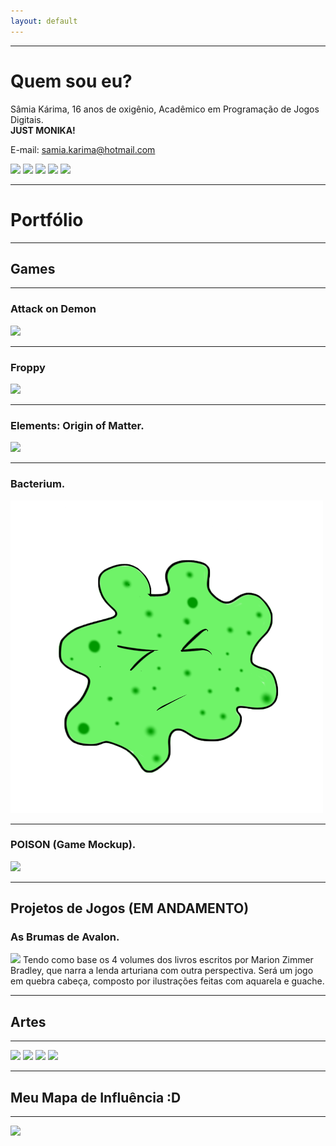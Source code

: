 ```yaml
---
layout: default
---
```

* * *
# Quem sou eu?  
Sâmia Kárima, 16 anos de oxigênio, Acadêmico em Programação de Jogos Digitais.  
**JUST MONIKA!** 

E-mail: samia.karima@hotmail.com  

[![](facebook.png)](https://www.facebook.com/pqpsamia)
[![](twitter.png)](https://twitter.com/pqpsamia)
[![](steam.png)](http://steamcommunity.com/id/pqpsamia)
[![](instagram.png)](https://www.instagram.com/pqpsamina)
[![](pinterest.png)](https://br.pinterest.com/samiakarima10)  


* * *
# Portfólio

* * *
## Games
* * *
### Attack on Demon

[![](Attack.png)](https://samiakarima.github.io/AttackonDemon/)

* * *
### Froppy

[![](Froppy.png)](https://samiakarima.github.io/Froppy/)  

* * *
### Elements: Origin of Matter.

[![](Elements.png)](https://alvaromd2016.github.io/Elements/)  

* * *
### Bacterium.

[![](Bacterium.png)](https://samiakarima.github.io/Bacterium/)

* * *
### POISON (Game Mockup).

[![](poison.gif)](https://www.youtube.com/watch?v=13Rpv7KF-aY)

* * *
## Projetos de Jogos (EM ANDAMENTO)

### As Brumas de Avalon.

![](Avalon.png)
Tendo como base os 4 volumes dos livros escritos por Marion Zimmer Bradley, que narra a lenda arturiana com outra perspectiva.
Será um jogo em quebra cabeça, composto por ilustrações feitas com aquarela e guache.

* * *
## Artes
* * *
![](mikan.png)
![](chiaki.png)
![](sad.png)
![](yurii.png)

* * *
## Meu Mapa de Influência :D
* * *
![](influence.png)
